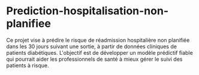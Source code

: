 # Prediction-hospitalisation-non-planifiee
Ce projet vise à prédire le risque de réadmission hospitalière non planifiée dans les 30 jours suivant une sortie, à partir de données cliniques de patients diabétiques. L'objectif est de développer un modèle prédictif fiable qui pourrait aider les professionnels de santé à mieux gérer le suivi des patients à risque.
